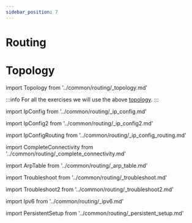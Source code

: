```yaml
---
sidebar_position: 7
---
```


# Routing

# Topology

import Topology from '../common/routing/_topology.md'

<Topology/>

:::info
For all the exercises we will use the above [topology](#topology).
:::

import IpConfig from '../common/routing/_ip_config.md'

<IpConfig/>

import IpConfig2 from '../common/routing/_ip_config2.md'

<IpConfig2/>

import IpConfigRouting from '../common/routing/_ip_config_routing.md'

<IpConfigRouting/>

import CompleteConnectivity from '../common/routing/_complete_connectivity.md'

<CompleteConnectivity/>

import ArpTable from '../common/routing/_arp_table.md'

<ArpTable/>

import Troubleshoot from '../common/routing/_troubleshoot.md'

<Troubleshoot/>

import Troubleshoot2 from '../common/routing/_troubleshoot2.md'

<Troubleshoot2/>

import Ipv6 from '../common/routing/_ipv6.md'

<Ipv6/>

import PersistentSetup from '../common/routing/_persistent_setup.md'

<PersistentSetup/>
